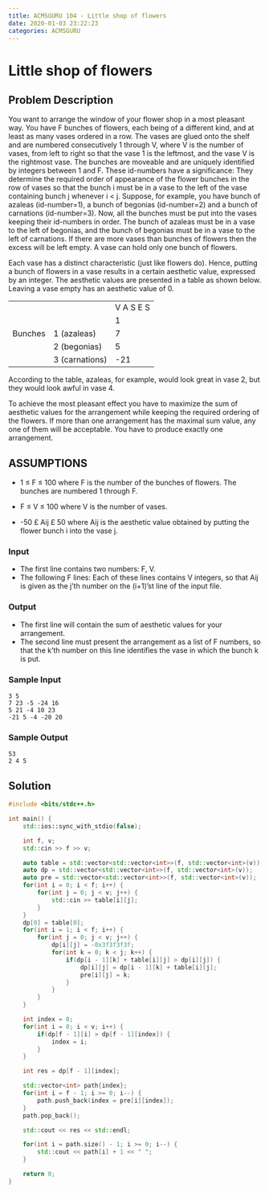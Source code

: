 ```yaml
---
title: ACMSGURU 104 - Little shop of flowers
date: 2020-01-03 23:22:23
categories: ACMSGURU
---
```

# Little shop of flowers

<!--more-->

## Problem Description

You want to arrange the window of your flower shop in a most pleasant way. You have F bunches of flowers, each being of a different kind, and at least as many vases ordered in a row. The vases are glued onto the shelf and are numbered consecutively 1 through V, where V is the number of vases, from left to right so that the vase 1 is the leftmost, and the vase V is the rightmost vase. The bunches are moveable and are uniquely identified by integers between 1 and F. These id-numbers have a significance: They determine the required order of appearance of the flower bunches in the row of vases so that the bunch i must be in a vase to the left of the vase containing bunch j whenever i < j. Suppose, for example, you have bunch of azaleas (id-number=1), a bunch of begonias (id-number=2) and a bunch of carnations (id-number=3). Now, all the bunches must be put into the vases keeping their id-numbers in order. The bunch of azaleas must be in a vase to the left of begonias, and the bunch of begonias must be in a vase to the left of carnations. If there are more vases than bunches of flowers then the excess will be left empty. A vase can hold only one bunch of flowers.

Each vase has a distinct characteristic (just like flowers do). Hence, putting a bunch of flowers in a vase results in a certain aesthetic value, expressed by an integer. The aesthetic values are presented in a table as shown below. Leaving a vase empty has an aesthetic value of 0.

 	 	
||||
|--|--|--|
|||V A S E S|
|||1|2|3|4|5|
|Bunches|1 (azaleas)|7|23|-5|-24|16|
||2 (begonias)|5|21|-4|10|23|
||3 (carnations)|-21|5|-4|-20|20|

According to the table, azaleas, for example, would look great in vase 2, but they would look awful in vase 4.

To achieve the most pleasant effect you have to maximize the sum of aesthetic values for the arrangement while keeping the required ordering of the flowers. If more than one arrangement has the maximal sum value, any one of them will be acceptable. You have to produce exactly one arrangement.

## ASSUMPTIONS

- 1 ≤ F ≤ 100 where F is the number of the bunches of flowers. The bunches are numbered 1 through F.

- F ≤ V ≤ 100 where V is the number of vases.
- -50 £ Aij £ 50 where Aij is the aesthetic value obtained by putting the flower bunch i into the vase j.

### Input

- The first line contains two numbers: F, V.
- The following F lines: Each of these lines contains V integers, so that Aij is given as the j’th number on the (i+1)’st line of the input file.

### Output

- The first line will contain the sum of aesthetic values for your arrangement.
- The second line must present the arrangement as a list of F numbers, so that the k’th number on this line identifies the vase in which the bunch k is put.

### Sample Input

```
3 5 
7 23 -5 -24 16
5 21 -4 10 23
-21 5 -4 -20 20
```

### Sample Output

```
53 
2 4 5
```

## Solution

```cpp
#include <bits/stdc++.h>

int main() {
    std::ios::sync_with_stdio(false);

    int f, v;
    std::cin >> f >> v;

    auto table = std::vector<std::vector<int>>(f, std::vector<int>(v));
    auto dp = std::vector<std::vector<int>>(f, std::vector<int>(v));
    auto pre = std::vector<std::vector<int>>(f, std::vector<int>(v));
    for(int i = 0; i < f; i++) {
        for(int j = 0; j < v; j++) {
            std::cin >> table[i][j];
        }
    }
    dp[0] = table[0];
    for(int i = 1; i < f; i++) {
        for(int j = 0; j < v; j++) {
            dp[i][j] = -0x3f3f3f3f;
            for(int k = 0; k < j; k++) {
                if(dp[i - 1][k] + table[i][j] > dp[i][j]) {
                    dp[i][j] = dp[i - 1][k] + table[i][j];
                    pre[i][j] = k;
                }
            }
        }
    }

    int index = 0;
    for(int i = 0; i < v; i++) {
        if(dp[f - 1][i] > dp[f - 1][index]) {
            index = i;
        }
    }

    int res = dp[f - 1][index];

    std::vector<int> path{index};
    for(int i = f - 1; i >= 0; i--) {
        path.push_back(index = pre[i][index]);
    }
    path.pop_back();

    std::cout << res << std::endl;

    for(int i = path.size() - 1; i >= 0; i--) {
        std::cout << path[i] + 1 << " ";
    }

    return 0;
}
```
